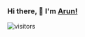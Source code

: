 ### Hi there, 👋 I'm <a href="https://aruns-web.github.io" target="_blank"> Arun! </a>
![visitors](https://visitor-badge.laobi.icu/badge?page_id=arun-wed)

<!--
**aruns-web/aruns-web** is a ✨ _special_ ✨ repository because its `README.md` (this file) appears on your GitHub profile.

Here are some ideas to get you started:

- 🔭 I’m currently working on ...
- 🌱 I’m currently learning ...
- 👯 I’m looking to collaborate on ...
- 🤔 I’m looking for help with ...
- 💬 Ask me about ...
- 📫 How to reach me: ...
- 😄 Pronouns: ...
- ⚡ Fun fact: ...
-->
